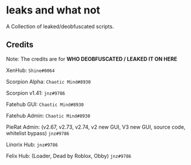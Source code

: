 # leaks and what not

A Collection of leaked/deobfuscated scripts.

## Credits

Note: The credits are for **WHO DEOBFUSCATED / LEAKED IT ON HERE**

XenHub: `Shine#0064`

Scorpion Alpha: `Chaotic Mind#8930`

Scorpion v1.41: `jnz#9786`

Fatehub GUI: `Chaotic Mind#8930`

Fatehub Admin: `Chaotic Mind#8930`

PieRat Admin: (v2.67, v2.73, v2.74, v2 new GUI, V3 new GUI, source code, whitelist bypass) `jnz#9786`

Linorix Hub: `jnz#9786`

Felix Hub: (Loader, Dead by Roblox, Obby) `jnz#9786`
